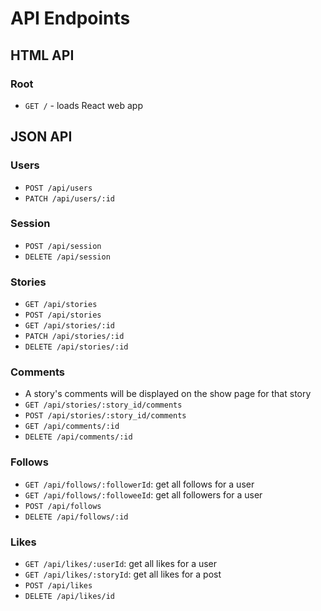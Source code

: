 # API Endpoints

## HTML API

### Root

- `GET /` - loads React web app

## JSON API

### Users

- `POST /api/users`
- `PATCH /api/users/:id`

### Session

- `POST /api/session`
- `DELETE /api/session`

### Stories

- `GET /api/stories`
- `POST /api/stories`
- `GET /api/stories/:id`
- `PATCH /api/stories/:id`
- `DELETE /api/stories/:id`

### Comments

- A story's comments will be displayed on the show page for that story
- `GET /api/stories/:story_id/comments`
- `POST /api/stories/:story_id/comments`
- `GET /api/comments/:id`
- `DELETE /api/comments/:id`

### Follows

- `GET /api/follows/:followerId`: get all follows for a user
- `GET /api/follows/:followeeId`: get all followers for a user
- `POST /api/follows`
- `DELETE /api/follows/:id`

### Likes

- `GET /api/likes/:userId`: get all likes for a user
- `GET /api/likes/:storyId`: get all likes for a post
- `POST /api/likes`
- `DELETE /api/likes/id`